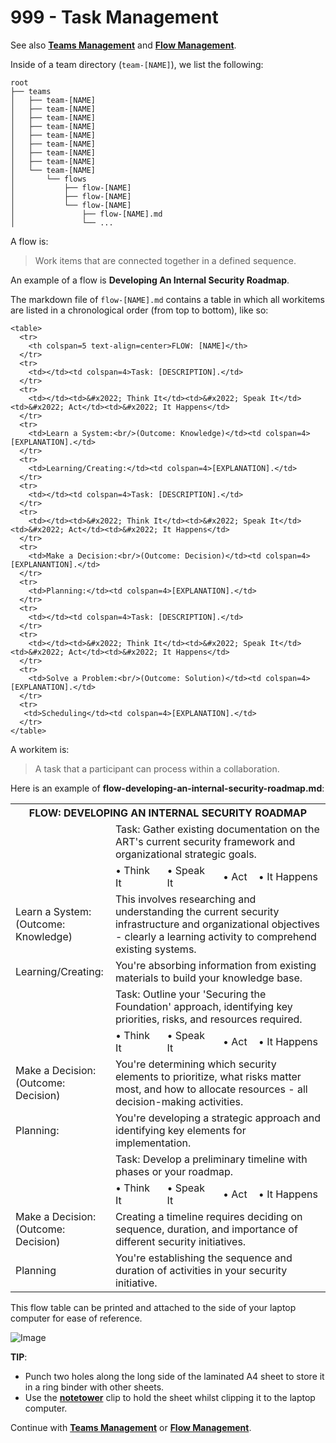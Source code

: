 # 999 - Task Management

See also **[Teams Management](https://github.com/vanHeemstraSystems/teams-management)** and **[Flow Management](https://github.com/vanHeemstraSystems/flow-management)**.

Inside of a team directory (```team-[NAME]```), we list the following:

```
root
├── teams
│   ├── team-[NAME]
│   ├── team-[NAME]
│   ├── team-[NAME]
│   ├── team-[NAME]
│   ├── team-[NAME]
│   ├── team-[NAME]
│   ├── team-[NAME]
│   ├── team-[NAME]
│   └── team-[NAME]
│       └── flows
│           ├── flow-[NAME]
│           ├── flow-[NAME]
│           └── flow-[NAME]
│               ├── flow-[NAME].md
│               └── ...
```

A flow is: 

> Work items that are connected together in a defined sequence. 

An example of a flow is **Developing An Internal Security Roadmap**.

The markdown file of ```flow-[NAME].md``` contains a table in which all workitems are listed in a chronological order (from top to bottom), like so:

```
<table>
  <tr>
    <th colspan=5 text-align=center>FLOW: [NAME]</th>
  </tr>
  <tr>
    <td></td><td colspan=4>Task: [DESCRIPTION].</td>
  </tr>
  <tr>
    <td></td><td>&#x2022; Think It</td><td>&#x2022; Speak It</td><td>&#x2022; Act</td><td>&#x2022; It Happens</td>
  </tr>
  <tr>
    <td>Learn a System:<br/>(Outcome: Knowledge)</td><td colspan=4>[EXPLANATION].</td>
  </tr>
  <tr>
    <td>Learning/Creating:</td><td colspan=4>[EXPLANATION].</td>
  </tr>
  <tr>
    <td></td><td colspan=4>Task: [DESCRIPTION].</td>
  </tr>
  <tr>
    <td></td><td>&#x2022; Think It</td><td>&#x2022; Speak It</td><td>&#x2022; Act</td><td>&#x2022; It Happens</td>
  </tr>
  <tr>
    <td>Make a Decision:<br/>(Outcome: Decision)</td><td colspan=4>[EXPLANANTION].</td>
  </tr>
  <tr>
    <td>Planning:</td><td colspan=4>[EXPLANATION].</td>
  </tr>
  <tr>
    <td></td><td colspan=4>Task: [DESCRIPTION].</td>
  </tr>
  <tr>
    <td></td><td>&#x2022; Think It</td><td>&#x2022; Speak It</td><td>&#x2022; Act</td><td>&#x2022; It Happens</td>
  </tr>
  <tr>
    <td>Solve a Problem:<br/>(Outcome: Solution)</td><td colspan=4>[EXPLANATION].</td>
  </tr>
  <tr>
   <td>Scheduling</td><td colspan=4>[EXPLANATION].</td>
  </tr>
</table>
```

A workitem is:

> A task that a participant can process within a collaboration.

Here is an example of **flow-developing-an-internal-security-roadmap.md**:

<table>
  <tr>
    <th colspan=5 text-align=center>FLOW: DEVELOPING AN INTERNAL SECURITY ROADMAP</th>
  </tr>
  <tr>
    <td></td><td colspan=4>Task: Gather existing documentation on the ART's current security framework and organizational strategic goals.</td>
  </tr>
  <tr>
    <td></td><td>&#x2022; Think It</td><td>&#x2022; Speak It</td><td>&#x2022; Act</td><td>&#x2022; It Happens</td>
  </tr>
  <tr>
    <td>Learn a System:<br/>(Outcome: Knowledge)</td><td colspan=4>This involves researching and understanding the current security infrastructure and organizational objectives - clearly a learning activity to comprehend existing systems.</td>
  </tr>
  <tr>
    <td>Learning/Creating:</td><td colspan=4>You're absorbing information from existing materials to build your knowledge base.</td>
  </tr>
  <tr>
    <td></td><td colspan=4>Task: Outline your 'Securing the Foundation' approach, identifying key priorities, risks, and resources required.</td>
  </tr>
  <tr>
    <td></td><td>&#x2022; Think It</td><td>&#x2022; Speak It</td><td>&#x2022; Act</td><td>&#x2022; It Happens</td>
  </tr>
  <tr>
    <td>Make a Decision:<br/>(Outcome: Decision)</td><td colspan=4>You're determining which security elements to prioritize, what risks matter most, and how to allocate resources - all decision-making activities.</td>
  </tr>
  <tr>
    <td>Planning:</td><td colspan=4>You're developing a strategic approach and identifying key elements for implementation.</td>
  </tr>
  <tr>
    <td></td><td colspan=4>Task: Develop a preliminary timeline with phases or your roadmap.</td>
  </tr>
  <tr>
    <td></td><td>&#x2022; Think It</td><td>&#x2022; Speak It</td><td>&#x2022; Act</td><td>&#x2022; It Happens</td>
  </tr>
  <tr>
    <td>Make a Decision:<br/>(Outcome: Decision)</td><td colspan=4>Creating a timeline requires deciding on sequence, duration, and importance of different security initiatives.</td>
  </tr>
  <tr>
   <td>Planning</td><td colspan=4>You're establishing the sequence and duration of activities in your security initiative.</td>
  </tr>
</table>


This flow table can be printed and attached to the side of your laptop computer for ease of reference.

![Image](https://github.com/user-attachments/assets/a46285d9-53a7-4855-8d17-e1e00f9ebad2)

**TIP**: 

- Punch two holes along the long side of the laminated A4 sheet to store it in a ring binder with other sheets.
- Use the **[notetower](https://www.notetower.com/)** clip to hold the sheet whilst clipping it to the laptop computer.

Continue with **[Teams Management](https://github.com/vanHeemstraSystems/teams-management)** or **[Flow Management](https://github.com/vanHeemstraSystems/flow-management)**.
